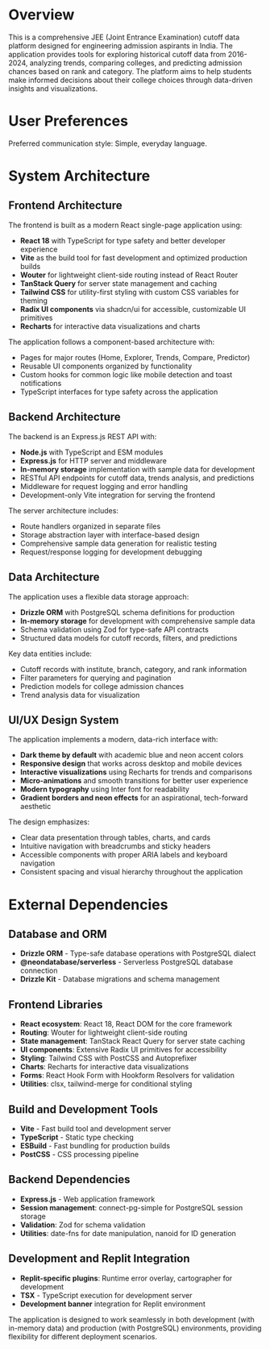 # Overview

This is a comprehensive JEE (Joint Entrance Examination) cutoff data platform designed for engineering admission aspirants in India. The application provides tools for exploring historical cutoff data from 2016-2024, analyzing trends, comparing colleges, and predicting admission chances based on rank and category. The platform aims to help students make informed decisions about their college choices through data-driven insights and visualizations.

# User Preferences

Preferred communication style: Simple, everyday language.

# System Architecture

## Frontend Architecture
The frontend is built as a modern React single-page application using:
- **React 18** with TypeScript for type safety and better developer experience
- **Vite** as the build tool for fast development and optimized production builds
- **Wouter** for lightweight client-side routing instead of React Router
- **TanStack Query** for server state management and caching
- **Tailwind CSS** for utility-first styling with custom CSS variables for theming
- **Radix UI components** via shadcn/ui for accessible, customizable UI primitives
- **Recharts** for interactive data visualizations and charts

The application follows a component-based architecture with:
- Pages for major routes (Home, Explorer, Trends, Compare, Predictor)
- Reusable UI components organized by functionality
- Custom hooks for common logic like mobile detection and toast notifications
- TypeScript interfaces for type safety across the application

## Backend Architecture
The backend is an Express.js REST API with:
- **Node.js** with TypeScript and ESM modules
- **Express.js** for HTTP server and middleware
- **In-memory storage** implementation with sample data for development
- RESTful API endpoints for cutoff data, trends analysis, and predictions
- Middleware for request logging and error handling
- Development-only Vite integration for serving the frontend

The server architecture includes:
- Route handlers organized in separate files
- Storage abstraction layer with interface-based design
- Comprehensive sample data generation for realistic testing
- Request/response logging for development debugging

## Data Architecture
The application uses a flexible data storage approach:
- **Drizzle ORM** with PostgreSQL schema definitions for production
- **In-memory storage** for development with comprehensive sample data
- Schema validation using Zod for type-safe API contracts
- Structured data models for cutoff records, filters, and predictions

Key data entities include:
- Cutoff records with institute, branch, category, and rank information
- Filter parameters for querying and pagination
- Prediction models for college admission chances
- Trend analysis data for visualization

## UI/UX Design System
The application implements a modern, data-rich interface with:
- **Dark theme by default** with academic blue and neon accent colors
- **Responsive design** that works across desktop and mobile devices
- **Interactive visualizations** using Recharts for trends and comparisons
- **Micro-animations** and smooth transitions for better user experience
- **Modern typography** using Inter font for readability
- **Gradient borders and neon effects** for an aspirational, tech-forward aesthetic

The design emphasizes:
- Clear data presentation through tables, charts, and cards
- Intuitive navigation with breadcrumbs and sticky headers
- Accessible components with proper ARIA labels and keyboard navigation
- Consistent spacing and visual hierarchy throughout the application

# External Dependencies

## Database and ORM
- **Drizzle ORM** - Type-safe database operations with PostgreSQL dialect
- **@neondatabase/serverless** - Serverless PostgreSQL database connection
- **Drizzle Kit** - Database migrations and schema management

## Frontend Libraries
- **React ecosystem**: React 18, React DOM for the core framework
- **Routing**: Wouter for lightweight client-side routing
- **State management**: TanStack React Query for server state caching
- **UI components**: Extensive Radix UI primitives for accessibility
- **Styling**: Tailwind CSS with PostCSS and Autoprefixer
- **Charts**: Recharts for interactive data visualizations
- **Forms**: React Hook Form with Hookform Resolvers for validation
- **Utilities**: clsx, tailwind-merge for conditional styling

## Build and Development Tools
- **Vite** - Fast build tool and development server
- **TypeScript** - Static type checking
- **ESBuild** - Fast bundling for production builds
- **PostCSS** - CSS processing pipeline

## Backend Dependencies
- **Express.js** - Web application framework
- **Session management**: connect-pg-simple for PostgreSQL session storage
- **Validation**: Zod for schema validation
- **Utilities**: date-fns for date manipulation, nanoid for ID generation

## Development and Replit Integration
- **Replit-specific plugins**: Runtime error overlay, cartographer for development
- **TSX** - TypeScript execution for development server
- **Development banner** integration for Replit environment

The application is designed to work seamlessly in both development (with in-memory data) and production (with PostgreSQL) environments, providing flexibility for different deployment scenarios.